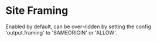 
# Site Framing

Enabled by default, can be over-ridden by setting the config 'output.framing' to 'SAMEORIGIN' or 'ALLOW'.
